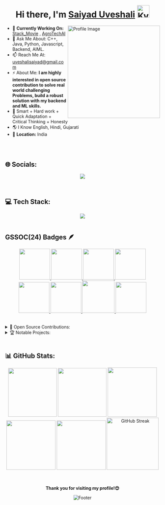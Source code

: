 
<h1 align="center"> Hi there, I'm <a href="https://www.linkedin.com/in/saiyad-uveshali-02704b265/">Saiyad Uveshali</a> <img height="40" alt="Kyubey" src="https://raw.githubusercontent.com/innng/innng/master/assets/kyubey.gif"/></h1>

<img align="right" src="https://github.com/SankshipthShetty/SankshipthShetty/assets/99337968/2bd05422-3a3b-4d7c-94a1-7cdb584c09d7" alt="Profile Image" width="300"/>

- 🌱 **Currently Working On:** [Stack_Movie](https://stack-movies.vercel.app/) , [AgroTechAI](https://natural-farming-marketplace-portal.vercel.app/)<br>
- 💬 Ask Me About: C++, Java, Python, Javascript, Backend, AIML. <br>
- 📫 Reach Me At: [uveshalisaiyad@gmail.com](mailto:uveshalisaiyad@gmail.com) <br>
- ⚡ About Me: **I am highly interested in open source contribution to solve real world challenging Problems, build a robust solution with my backend and ML skills.** <br>
- 💎 Smart + Hard work + Quick Adaptation + Critical Thinking + Honesty <br>
- 🌎 I Know English, Hindi, Gujarati <br>
- 📍 **Location:** India <br>

<br>
<br>

## 🌐 Socials:

<div align="center">

<a href="https://www.linkedin.com/in/saiyad-uveshali-02704b265/" target="_blank"><img src="https://img.shields.io/badge/LinkedIn-0077B5?style=for-the-badge&logo=linkedin&logoColor=white" /></a>

</div>

<br>

## 💻 Tech Stack:

<div align="center">

<a href="#" target="_blank">
<img src="https://skillicons.dev/icons?i=html,css,javascript,bootstrap,react,nodejs,express,jquery,materialui,tailwind,redux,ts,vite,mongodb,mysql,threejs,next,postman,cpp,java,python,tensorflow,aws,vercel,netlify,firebase,git,bash,github&perline=11" />
</a>

</div>

<br>

## GSSOC(24) Badges 🪶
<div style='display:flex; align-items:center; gap: 10px;' align='center'><a href="https://gssoc.girlscript.tech/leaderboard">
<img src="https://raw.githubusercontent.com/GSSoC24/Postman-Challenge/main/docs/assets/Postman%20White.png" width="100px" height="100px" />
  <img src="https://raw.githubusercontent.com/GSSoC24/Postman-Challenge/main/docs/assets/1.png" width="100px" height="100px" />
  <img src="https://raw.githubusercontent.com/GSSoC24/Postman-Challenge/main/docs/assets/2.png" width="100px" height="100px" />
  <img src="https://raw.githubusercontent.com/GSSoC24/Postman-Challenge/main/docs/assets/3.png" width="100px" height="100px" />
  <img src="https://raw.githubusercontent.com/GSSoC24/Postman-Challenge/main/docs/assets/4.png" width="100px" height="100px" />
  <img src="https://raw.githubusercontent.com/GSSoC24/Postman-Challenge/main/docs/assets/5.png" width="100px" height="100px" />
  <img src="https://raw.githubusercontent.com/GSSoC24/Postman-Challenge/main/docs/assets/6.png" width="105px" height="105px" />
  <img src="https://raw.githubusercontent.com/GSSoC24/Postman-Challenge/main/docs/assets/7.png" width="100px" height="100px" />
  </a>
</div>
<br>
<br>

<details><summary>🚀 Open Source Contributions:</summary>
  <br>
  <table width="100%" align="center">
    <tr>
    </tr>
    <tr>
      <td>GirlScript Summer of Code (GSSoC'24) </td>
      <td>
        <ul>
          <li>Role: <strong>Open Source Contributor</strong></li>
          <li>Contributed to multiple open-source projects.</li>
          <li>Fixed Frontend as well as Backend issues, added FAQs, and enhanced features.</li>
        </ul>
      </td>
    </tr>
    <tr>
      <td>Social winter of code (SWOC'25)</td>
      <td>
        <ul>
          <li>Role: <strong>Project Admin, Mentor</strong></li>
          <li>Managed GitHub repositories, assigned issues, guided contributors, and resolved code conflicts.</li>
          <li>Successfully handled project administration and contributed to the project's growth and development.</li>
        </ul>
      </td>
    </tr>
  </table>
</details>

<details><summary>🏆 Notable Projects:</summary>
  <br>
  <table width="100%">
    <tr>
      <th>Project</th>
      <th>Description</th>
    </tr>
    <tr>
      <td><a href="https://stack-movies.vercel.app/">Stack_Movie</a></td>
      <td>We are proud to have won StackHack Hackathon with this innovative project. Our project is a full-stack movie management system built with React.js, Node.js, Express.js, and MongoDB. It allows users to browse movies by theater, view detailed information, and make reservations, all while ensuring secure user sessions through JWT-based authentication and role-based access control. Admins can easily manage movie records and user reservations via a dedicated dashboard. The responsive design ensures a seamless experience across devices, making it an ideal solution for cinemas. </td>
    </tr>
  </table>
</details>

<br>

## 📊 GitHub Stats:

<div align="center">

<img height="158em" src="https://github-profile-summary-cards.vercel.app/api/cards/profile-details?username=Uvesh99&theme=radical">
<img height="158em" src="https://github-profile-summary-cards.vercel.app/api/cards/stats?username=Uvesh99&theme=radical">
<img height="160em" src="https://github-profile-summary-cards.vercel.app/api/cards/repos-per-language?username=Uvesh99&theme=radical">
<img height="160em" src="https://github-profile-summary-cards.vercel.app/api/cards/most-commit-language?username=Uvesh99&theme=radical">
<img height="160em" src="https://github-profile-summary-cards.vercel.app/api/cards/productive-time?username=Uvesh99&theme=radical&utcOffset=8">
<img height="169em" src="https://github-readme-streak-stats.herokuapp.com/?user=Uvesh99&theme=blood-dark&type=png" alt="GitHub Streak" />

</div><br>

<br>

<p align="center">
  <b>Thank you for visiting my profile!😊</b>
</p>

<p align="center">
  <img src="https://capsule-render.vercel.app/api?type=waving&color=gradient&height=60&section=footer" alt="Footer"/>
</p>
